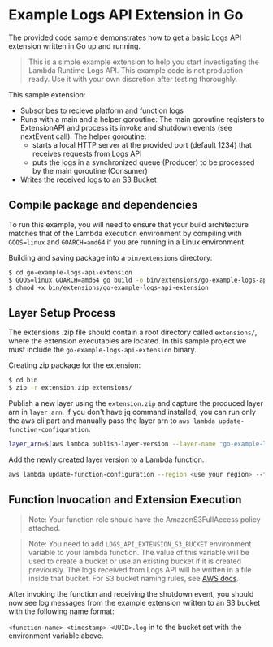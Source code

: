 # Example Logs API Extension in Go

The provided code sample demonstrates how to get a basic Logs API extension written in Go up and running.

> This is a simple example extension to help you start investigating the Lambda Runtime Logs API. This example code is not production ready. Use it with your own discretion after testing thoroughly.

This sample extension: 
* Subscribes to recieve platform and function logs
* Runs with a main and a helper goroutine: The main goroutine registers to ExtensionAPI and process its invoke and shutdown events (see nextEvent call). The helper goroutine:
    - starts a local HTTP server at the provided port (default 1234) that receives requests from Logs API
    - puts the logs in a synchronized queue (Producer) to be processed by the main goroutine (Consumer)
* Writes the received logs to an S3 Bucket

## Compile package and dependencies

To run this example, you will need to ensure that your build architecture matches that of the Lambda execution environment by compiling with `GOOS=linux` and `GOARCH=amd64` if you are running in a Linux environment.

Building and saving package into a `bin/extensions` directory:
```bash
$ cd go-example-logs-api-extension
$ GOOS=linux GOARCH=amd64 go build -o bin/extensions/go-example-logs-api-extension main.go
$ chmod +x bin/extensions/go-example-logs-api-extension
```

## Layer Setup Process
The extensions .zip file should contain a root directory called `extensions/`, where the extension executables are located. In this sample project we must include the `go-example-logs-api-extension` binary.

Creating zip package for the extension:
```bash
$ cd bin
$ zip -r extension.zip extensions/
```

Publish a new layer using the `extension.zip` and capture the produced layer arn in `layer_arn`. If you don't have jq command installed, you can run only the aws cli part and manually pass the layer arn to `aws lambda update-function-configuration`.
```bash
layer_arn=$(aws lambda publish-layer-version --layer-name "go-example-logs-api-extension" --region "<use your region>" --zip-file  "fileb://extension.zip" | jq -r '.LayerVersionArn')
```

Add the newly created layer version to a Lambda function.
```bash
aws lambda update-function-configuration --region <use your region> --function-name <your function name> --layers $layer_arn
```

## Function Invocation and Extension Execution
> Note: Your function role should have the AmazonS3FullAccess policy attached.

> Note: You need to add `LOGS_API_EXTENSION_S3_BUCKET` environment variable to your lambda function. The value of this variable will be used to create a bucket or use an existing bucket if it is created previously. The logs received from Logs API will be written in a file inside that bucket. For S3 bucket naming rules, see [AWS docs](https://docs.aws.amazon.com/AmazonS3/latest/dev/BucketRestrictions.html).

After invoking the function and receiving the shutdown event, you should now see log messages from the example extension written to an S3 bucket with the following name format:

`<function-name>-<timestamp>-<UUID>.log` in to the bucket set with the environment variable above.
